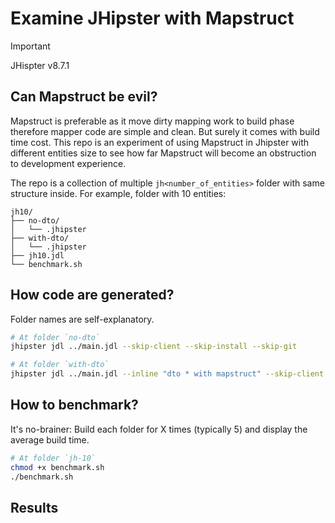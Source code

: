 # Examine JHipster with Mapstruct

> [!IMPORTANT]  
> JHispter v8.7.1

## Can Mapstruct be evil?

Mapstruct is preferable as it move dirty mapping work to build phase therefore mapper code are simple and clean. But surely it comes with build time cost. This repo is an experiment of using Mapstruct in Jhipster with different entities size to see how far Mapstruct will become an obstruction to development experience.

The repo is a collection of multiple `jh<number_of_entities>` folder with same structure inside. For example, folder with 10 entities:

```text
jh10/
├── no-dto/
│   └── .jhipster
├── with-dto/
│   └── .jhipster
├── jh10.jdl
└── benchmark.sh
```

## How code are generated?

Folder names are self-explanatory.

```sh
# At folder `no-dto`
jhipster jdl ../main.jdl --skip-client --skip-install --skip-git

# At folder `with-dto`
jhipster jdl ../main.jdl --inline "dto * with mapstruct" --skip-client --skip-install --skip-git
```

## How to benchmark?

It's no-brainer: Build each folder for X times (typically 5) and display the average build time.

```sh
# At folder `jh-10`
chmod +x benchmark.sh
./benchmark.sh
```

## Results
